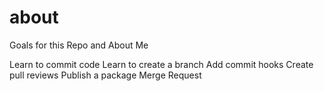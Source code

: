# about
Goals for this Repo and About Me

Learn to commit code
Learn to create a branch 
Add commit hooks
Create pull reviews 
Publish a package
Merge Request
